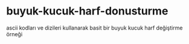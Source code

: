 # buyuk-kucuk-harf-donusturme
ascii kodları ve dizileri kullanarak basit bir buyuk kucuk harf değiştirme örneği
